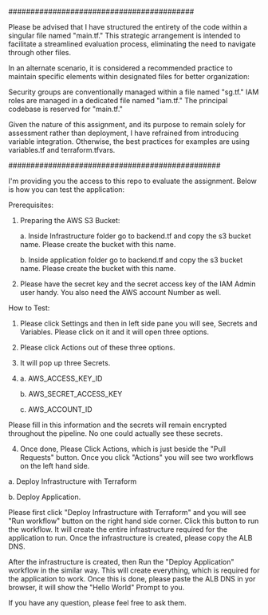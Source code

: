 ##########################################

Please be advised that I have structured the entirety of the code within a singular file named "main.tf." This strategic arrangement is intended to facilitate a streamlined evaluation process, eliminating the need to navigate through other files.

In an alternate scenario, it is considered a recommended practice to maintain specific elements within designated files for better organization:

Security groups are conventionally managed within a file named "sg.tf."
IAM roles are managed in a dedicated file named "iam.tf."
The principal codebase is reserved for "main.tf."

Given the nature of this assignment, and its purpose to remain solely for assessment rather than deployment, I have refrained from introducing variable integration. Otherwise, the best practices for examples are using variables.tf and terraform.tfvars.

################################################

I'm providing you the access to this repo to evaluate the assignment. Below is how you can test the application:

Prerequisites:

1. Preparing the AWS S3 Bucket:
   
    a. Inside Infrastructure folder go to backend.tf and copy the s3 bucket name. Please create the bucket with this name.
   
    b. Inside application folder go to backend.tf and copy the s3 bucket name. Please create the bucket with this name.
   
2. Please have the secret key and the secret access key of the IAM Admin user handy. You also need the AWS account Number as well.

How to Test:

1. Please click Settings and then in left side pane you will see, Secrets and Variables. Please click on it and it will open three options.
   
2. Please click Actions out of these three options.
   
3. It will pop up three Secrets.
   
5. 
    a. AWS_ACCESS_KEY_ID
   
    b. AWS_SECRET_ACCESS_KEY
   
    c. AWS_ACCOUNT_ID
   
Please fill in this information and the secrets will remain encrypted throughout the pipeline. No one could actually see these secrets.

4. Once done, Please Click Actions, which is just beside the "Pull Requests" button. Once you click "Actions" you will see two workflows on the left hand side.

a. Deploy Infrastructure with Terraform

b. Deploy Application.

Please first click "Deploy Infrastructure with Terraform" and you will see "Run workflow" button on the right hand side corner. Click this button to run the workflow. It will create the entire infrastructure required for the application to run. Once the infrastructure is created, please copy the ALB DNS.

After the infrastructure is created, then Run the "Deploy Application" workflow in the similar way. This will create everything, which is required for the application to work. Once this is done, please paste the ALB DNS in yor browser, it will show the "Hello World" Prompt to you.

If you have any question, please feel free to ask them.
